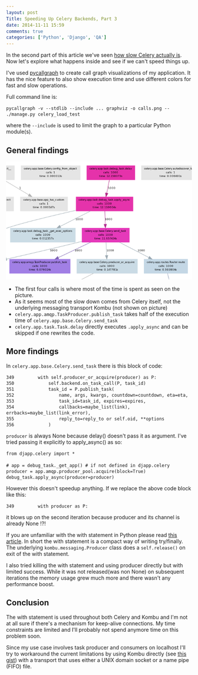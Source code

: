 ```yaml
---
layout: post
Title: Speeding Up Celery Backends, Part 3
date: 2014-11-11 15:59
comments: true
categories: ['Python', 'Django', 'QA']
---
```


In the second part of this article we've seen 
[how slow Celery actually is](/blog/2014/11/07/speeding-up-celery-backends-part-2/).
Now let's explore what happens inside and see if we can't speed things up.

I've used [pycallgraph](http://pycallgraph.slowchop.com/en/latest/) to create
call graph visualizations of my application. It has the nice feature to also show
execution time and use different colors for fast and slow operations.

Full command line is:

    pycallgraph -v --stdlib --include ... graphviz -o calls.png -- ./manage.py celery_load_test

where the `--include` is used to limit the graph to a particular Python module(s).

General findings
----------------

![call graph](/images/celery/general.png "call graph")

* The first four calls is where most of the time is spent as seen on the picture. 
* As it seems most of the slow down comes from Celery itself, not the underlying messaging
transport Kombu (not shown on picture)
* `celery.app.amqp.TaskProducer.publish_task` takes half of the execution time of
`celery.app.base.Celery.send_task`
* `celery.app.task.Task.delay` directly executes `.apply_async` and can be skipped if one
rewrites the code.


More findings
-------------

In `celery.app.base.Celery.send_task` there is this block of code:

    349         with self.producer_or_acquire(producer) as P:
    350             self.backend.on_task_call(P, task_id)
    351             task_id = P.publish_task(
    352                 name, args, kwargs, countdown=countdown, eta=eta,
    353                 task_id=task_id, expires=expires,
    354                 callbacks=maybe_list(link), errbacks=maybe_list(link_error),
    355                 reply_to=reply_to or self.oid, **options
    356             )


`producer` is always None because delay() doesn't pass it as argument.
I've tried passing it explicitly to apply_async() as so:

    from djapp.celery import *

    # app = debug_task._get_app() # if not defined in djapp.celery
    producer = app.amqp.producer_pool.acquire(block=True)
    debug_task.apply_async(producer=producer)


However this doesn't speedup anything. If we replace the above code block like this:

    349         with producer as P:

it blows up on the second iteration because producer and its channel is already None !?!

If you are unfamiliar with the with statement in Python please read
[this article](http://effbot.org/zone/python-with-statement.htm). In short the with statement is
a compact way of writing try/finally. The underlying `kombu.messaging.Producer` class does a
`self.release()` on exit of the with statement.


I also tried killing the with statement and using producer directly but with limited success. While
it was not released(was non None) on subsequent iterations the memory usage grew much more and there
wasn't any performance boost.

Conclusion
----------

The with statement is used throughout both Celery and Kombu and I'm not at all sure if
there's a mechanism for keep-alive connections. My time constraints are limited and I'll probably
not spend anymore time on this problem soon.

Since my use case involves task producer and consumers on localhost I'll try to workaround the
current limitations by using Kombu directly 
(see [this gist](https://gist.github.com/atodorov/2bc1fcd34531ad260ed7)) with a transport that
uses either a UNIX domain socket or a name pipe (FIFO) file.


